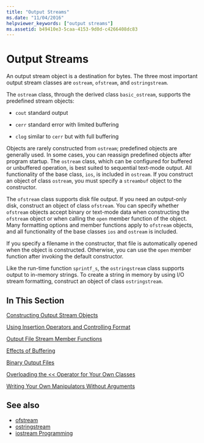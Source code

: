 ```yaml
---
title: "Output Streams"
ms.date: "11/04/2016"
helpviewer_keywords: ["output streams"]
ms.assetid: b49410e3-5caa-4153-9d0d-c4266408dc83
---
```

# Output Streams

An output stream object is a destination for bytes. The three most important output stream classes are `ostream`, `ofstream`, and `ostringstream`.

The `ostream` class, through the derived class `basic_ostream`, supports the predefined stream objects:

- `cout` standard output

- `cerr` standard error with limited buffering

- `clog` similar to `cerr` but with full buffering

Objects are rarely constructed from `ostream`; predefined objects are generally used. In some cases, you can reassign predefined objects after program startup. The `ostream` class, which can be configured for buffered or unbuffered operation, is best suited to sequential text-mode output. All functionality of the base class, `ios`, is included in `ostream`. If you construct an object of class `ostream`, you must specify a `streambuf` object to the constructor.

The `ofstream` class supports disk file output. If you need an output-only disk, construct an object of class `ofstream`. You can specify whether `ofstream` objects accept binary or text-mode data when constructing the `ofstream` object or when calling the `open` member function of the object. Many formatting options and member functions apply to `ofstream` objects, and all functionality of the base classes `ios` and `ostream` is included.

If you specify a filename in the constructor, that file is automatically opened when the object is constructed. Otherwise, you can use the `open` member function after invoking the default constructor.

Like the run-time function `sprintf_s`, the `ostringstream` class supports output to in-memory strings. To create a string in memory by using I/O stream formatting, construct an object of class `ostringstream`.

## In This Section

[Constructing Output Stream Objects](../standard-library/constructing-output-stream-objects.md)

[Using Insertion Operators and Controlling Format](../standard-library/using-insertion-operators-and-controlling-format.md)

[Output File Stream Member Functions](../standard-library/output-file-stream-member-functions.md)

[Effects of Buffering](../standard-library/effects-of-buffering.md)

[Binary Output Files](../standard-library/binary-output-files.md)

[Overloading the << Operator for Your Own Classes](../standard-library/overloading-the-output-operator-for-your-own-classes.md)

[Writing Your Own Manipulators Without Arguments](../standard-library/writing-your-own-manipulators-without-arguments.md)

## See also

- [ofstream](../standard-library/basic-ofstream-class.md)
- [ostringstream](../standard-library/basic-ostringstream-class.md)
- [iostream Programming](../standard-library/iostream-programming.md)
